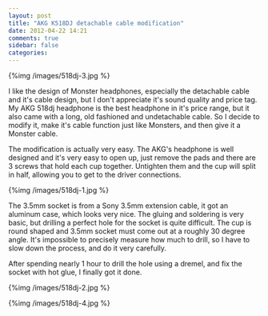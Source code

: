 ```yaml
---
layout: post
title: "AKG K518DJ detachable cable modification"
date: 2012-04-22 14:21
comments: true
sidebar: false
categories: 
---
```


{%img /images/518dj-3.jpg %}

I like the design of Monster headphones, especially the detachable cable and it's cable design, but I don't appreciate it's sound quality and price tag. My AKG 518dj headphone is the best headphone in it's price range, but it also came with a long, old fashioned and undetachable cable. So I decide to modify it, make it's cable function just like Monsters, and then give it a Monster cable. 
<!--more-->

The modification is actually very easy. The AKG's headphone is well designed and it's very easy to open up, just remove the pads and there are 3 screws that hold each cup together. Untighten them and the cup will split in half, allowing you to get to the driver connections.

{%img /images/518dj-1.jpg %}

The 3.5mm socket is from a Sony 3.5mm extension cable, it got an aluminum case, which looks very nice.  The gluing and soldering is very basic, but drilling a perfect hole for the socket is quite difficult. The cup is round shaped and 3.5mm socket must come out at a roughly 30 degree angle. It's impossible to precisely measure how much to drill, so I have to slow down the process, and do it very carefully. 

After spending nearly 1 hour to drill the hole using a dremel, and fix the socket with hot glue, I finally got it done. 

{%img /images/518dj-2.jpg %}

{%img /images/518dj-4.jpg %}
  